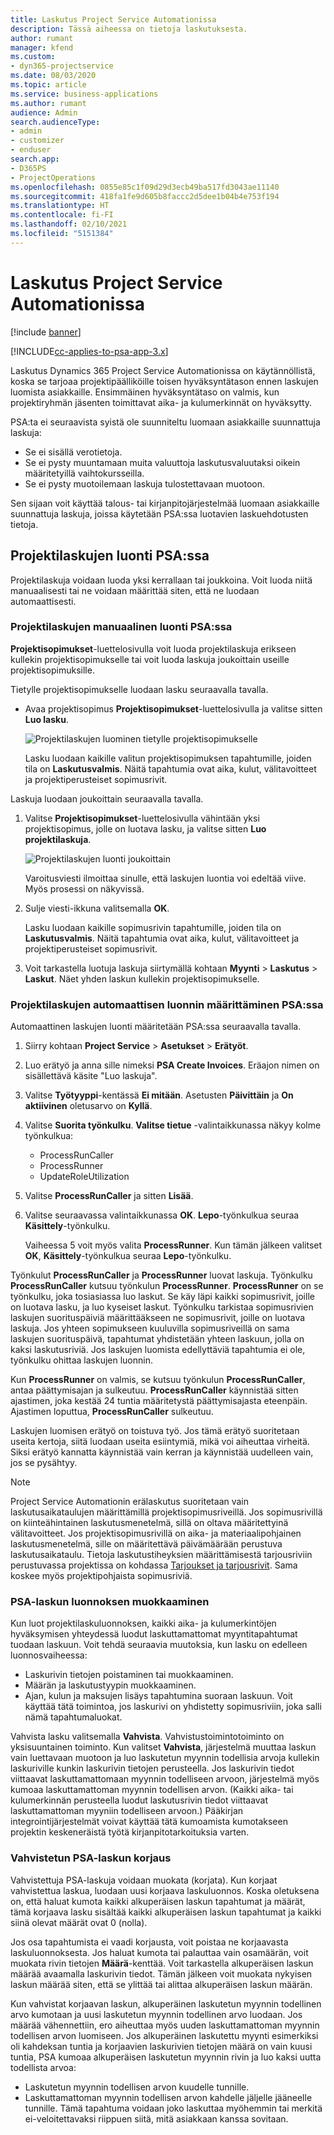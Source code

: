 ```yaml
---
title: Laskutus Project Service Automationissa
description: Tässä aiheessa on tietoja laskutuksesta.
author: rumant
manager: kfend
ms.custom:
- dyn365-projectservice
ms.date: 08/03/2020
ms.topic: article
ms.service: business-applications
ms.author: rumant
audience: Admin
search.audienceType:
- admin
- customizer
- enduser
search.app:
- D365PS
- ProjectOperations
ms.openlocfilehash: 0855e85c1f09d29d3ecb49ba517fd3043ae11140
ms.sourcegitcommit: 418fa1fe9d605b8faccc2d5dee1b04b4e753f194
ms.translationtype: HT
ms.contentlocale: fi-FI
ms.lasthandoff: 02/10/2021
ms.locfileid: "5151384"
---
```

# <a name="invoicing-in-project-service-automation"></a>Laskutus Project Service Automationissa

[!include [banner](../includes/psa-now-project-operations.md)]

[!INCLUDE[cc-applies-to-psa-app-3.x](../includes/cc-applies-to-psa-app-3x.md)]

Laskutus Dynamics 365 Project Service Automationissa on käytännöllistä, koska se tarjoaa projektipäälliköille toisen hyväksyntätason ennen laskujen luomista asiakkaille. Ensimmäinen hyväksyntätaso on valmis, kun projektiryhmän jäsenten toimittavat aika- ja kulumerkinnät on hyväksytty.

PSA:ta ei seuraavista syistä ole suunniteltu luomaan asiakkaille suunnattuja laskuja:

- Se ei sisällä verotietoja.
- Se ei pysty muuntamaan muita valuuttoja laskutusvaluutaksi oikein määritetyillä vaihtokursseilla.
- Se ei pysty muotoilemaan laskuja tulostettavaan muotoon.

Sen sijaan voit käyttää talous- tai kirjanpitojärjestelmää luomaan asiakkaille suunnattuja laskuja, joissa käytetään PSA:ssa luotavien laskuehdotusten tietoja.

## <a name="creating-project-invoices-in-psa"></a>Projektilaskujen luonti PSA:ssa

Projektilaskuja voidaan luoda yksi kerrallaan tai joukkoina. Voit luoda niitä manuaalisesti tai ne voidaan määrittää siten, että ne luodaan automaattisesti.

### <a name="manually-create-project-invoices-in-psa"></a>Projektilaskujen manuaalinen luonti PSA:ssa

**Projektisopimukset**-luettelosivulla voit luoda projektilaskuja erikseen kullekin projektisopimukselle tai voit luoda laskuja joukoittain useille projektisopimuksille.

Tietylle projektisopimukselle luodaan lasku seuraavalla tavalla.

- Avaa projektisopimus **Projektisopimukset**-luettelosivulla ja valitse sitten **Luo lasku**.

    ![Projektilaskujen luominen tietylle projektisopimukselle](media/CreateProjectInvoicesOneByOne.png)

    Lasku luodaan kaikille valitun projektisopimuksen tapahtumille, joiden tila on **Laskutusvalmis**. Näitä tapahtumia ovat aika, kulut, välitavoitteet ja projektiperusteiset sopimusrivit.

Laskuja luodaan joukoittain seuraavalla tavalla.

1. Valitse **Projektisopimukset**-luettelosivulla vähintään yksi projektisopimus, jolle on luotava lasku, ja valitse sitten **Luo projektilaskuja**.

    ![Projektilaskujen luonti joukoittain](media/CreateProjectInvoicesBulk.png)

    Varoitusviesti ilmoittaa sinulle, että laskujen luontia voi edeltää viive. Myös prosessi on näkyvissä.

2. Sulje viesti-ikkuna valitsemalla **OK**.

    Lasku luodaan kaikille sopimusrivin tapahtumille, joiden tila on **Laskutusvalmis**. Näitä tapahtumia ovat aika, kulut, välitavoitteet ja projektiperusteiset sopimusrivit.

3. Voit tarkastella luotuja laskuja siirtymällä kohtaan **Myynti** \> **Laskutus** \> **Laskut**. Näet yhden laskun kullekin projektisopimukselle.

### <a name="set-up-automated-creation-of-project-invoices-in-psa"></a>Projektilaskujen automaattisen luonnin määrittäminen PSA:ssa

Automaattinen laskujen luonti määritetään PSA:ssa seuraavalla tavalla.

1. Siirry kohtaan **Project Service** \> **Asetukset** \> **Erätyöt**.
2. Luo erätyö ja anna sille nimeksi **PSA Create Invoices**. Eräajon nimen on sisällettävä käsite "Luo laskuja".
3. Valitse **Työtyyppi**-kentässä **Ei mitään**. Asetusten **Päivittäin** ja **On aktiivinen** oletusarvo on **Kyllä**.
4. Valitse **Suorita työnkulku**. **Valitse tietue** -valintaikkunassa näkyy kolme työnkulkua:

    - ProcessRunCaller
    - ProcessRunner
    - UpdateRoleUtilization

5. Valitse **ProcessRunCaller** ja sitten **Lisää**.
6. Valitse seuraavassa valintaikkunassa **OK**. **Lepo**-työnkulkua seuraa **Käsittely**-työnkulku.

    Vaiheessa 5 voit myös valita **ProcessRunner**. Kun tämän jälkeen valitset **OK**, **Käsittely**-työnkulkua seuraa **Lepo**-työnkulku.

Työnkulut **ProcessRunCaller** ja **ProcessRunner** luovat laskuja. Työnkulku **ProcessRunCaller** kutsuu työnkulun **ProcessRunner**. **ProcessRunner** on se työnkulku, joka tosiasiassa luo laskut. Se käy läpi kaikki sopimusrivit, joille on luotava lasku, ja luo kyseiset laskut. Työnkulku tarkistaa sopimusrivien laskujen suorituspäiviä määrittääkseen ne sopimusrivit, joille on luotava laskuja. Jos yhteen sopimukseen kuuluvilla sopimusriveillä on sama laskujen suorituspäivä, tapahtumat yhdistetään yhteen laskuun, jolla on kaksi laskutusriviä. Jos laskujen luomista edellyttäviä tapahtumia ei ole, työnkulku ohittaa laskujen luonnin.

Kun **ProcessRunner** on valmis, se kutsuu työnkulun **ProcessRunCaller**, antaa päättymisajan ja sulkeutuu. **ProcessRunCaller** käynnistää sitten ajastimen, joka kestää 24 tuntia määritetystä päättymisajasta eteenpäin. Ajastimen loputtua, **ProcessRunCaller** sulkeutuu.

Laskujen luomisen erätyö on toistuva työ. Jos tämä erätyö suoritetaan useita kertoja, siitä luodaan useita esiintymiä, mikä voi aiheuttaa virheitä. Siksi erätyö kannatta käynnistää vain kerran ja käynnistää uudelleen vain, jos se pysähtyy.

> [!NOTE]
> Project Service Automationin erälaskutus suoritetaan vain laskutusaikataulujen määrittämillä projektisopimusriveillä. Jos sopimusrivillä on kiinteähintainen laskutusmenetelmä, sillä on oltava määritettyinä välitavoitteet. Jos projektisopimusrivillä on aika- ja materiaalipohjainen laskutusmenetelmä, sille on määritettävä päivämäärään perustuva laskutusaikataulu. Tietoja laskutustiheyksien määrittämisestä tarjousriviin perustuvassa projektissa on kohdassa [Tarjoukset ja tarjousrivit](basic-quote-lines.md#invoice-schedule). Sama koskee myös projektipohjaista sopimusriviä.      
 
### <a name="edit-a-draft-psa-invoice"></a>PSA-laskun luonnoksen muokkaaminen

Kun luot projektilaskuluonnoksen, kaikki aika- ja kulumerkintöjen hyväksymisen yhteydessä luodut laskuttamattomat myyntitapahtumat tuodaan laskuun. Voit tehdä seuraavia muutoksia, kun lasku on edelleen luonnosvaiheessa:

- Laskurivin tietojen poistaminen tai muokkaaminen.
- Määrän ja laskutustyypin muokkaaminen.
- Ajan, kulun ja maksujen lisäys tapahtumina suoraan laskuun. Voit käyttää tätä toimintoa, jos laskurivi on yhdistetty sopimusriviin, joka salli nämä tapahtumaluokat.

Vahvista lasku valitsemalla **Vahvista**. Vahvistustoimintotoiminto on yksisuuntainen toiminto. Kun valitset **Vahvista**, järjestelmä muuttaa laskun vain luettavaan muotoon ja luo laskutetun myynnin todellisia arvoja kullekin laskuriville kunkin laskurivin tietojen perusteella. Jos laskurivin tiedot viittaavat laskuttamattomaan myynnin todelliseen arvoon, järjestelmä myös kumoaa laskuttamattoman myynnin todellisen arvon. (Kaikki aika- tai kulumerkinnän perusteella luodut laskutusrivin tiedot viittaavat laskuttamattoman myyniin todelliseen arvoon.) Pääkirjan integrointijärjestelmät voivat käyttää tätä kumoamista kumotakseen projektin keskeneräistä työtä kirjanpitotarkoituksia varten.

### <a name="correct-a-confirmed-psa-invoice"></a>Vahvistetun PSA-laskun korjaus

Vahvistettuja PSA-laskuja voidaan muokata (korjata). Kun korjaat vahvistettua laskua, luodaan uusi korjaava laskuluonnos. Koska oletuksena on, että haluat kumota kaikki alkuperäisen laskun tapahtumat ja määrät, tämä korjaava lasku sisältää kaikki alkuperäisen laskun tapahtumat ja kaikki siinä olevat määrät ovat 0 (nolla).

Jos osa tapahtumista ei vaadi korjausta, voit poistaa ne korjaavasta laskuluonnoksesta. Jos haluat kumota tai palauttaa vain osamäärän, voit muokata rivin tietojen **Määrä**-kenttää. Voit tarkastella alkuperäisen laskun määrää avaamalla laskurivin tiedot. Tämän jälkeen voit muokata nykyisen laskun määrää siten, että se ylittää tai alittaa alkuperäisen laskun määrän.

Kun vahvistat korjaavan laskun, alkuperäinen laskutetun myynnin todellinen arvo kumotaan ja uusi laskutetun myynnin todellinen arvo luodaan. Jos määrää vähennettiin, ero aiheuttaa myös uuden laskuttamattoman myynnin todellisen arvon luomiseen. Jos alkuperäinen laskutettu myynti esimerkiksi oli kahdeksan tuntia ja korjaavien laskurivien tietojen määrä on vain kuusi tuntia, PSA kumoaa alkuperäisen laskutetun myynnin rivin ja luo kaksi uutta todellista arvoa:

- Laskutetun myynnin todellisen arvon kuudelle tunnille.
- Laskuttamattoman myynnin todellisen arvon kahdelle jäljelle jääneelle tunnille. Tämä tapahtuma voidaan joko laskuttaa myöhemmin tai merkitä ei-veloitettavaksi riippuen siitä, mitä asiakkaan kanssa sovitaan.
